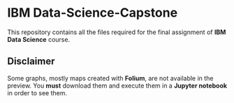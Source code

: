 # IBM Data-Science-Capstone
This repository contains all the files required for the final assignment of **IBM Data Science** course.

## Disclaimer
Some graphs, mostly maps created with **Folium**, are not available in the preview. You **must** download them and execute them in a **Jupyter notebook** in order to see them.
